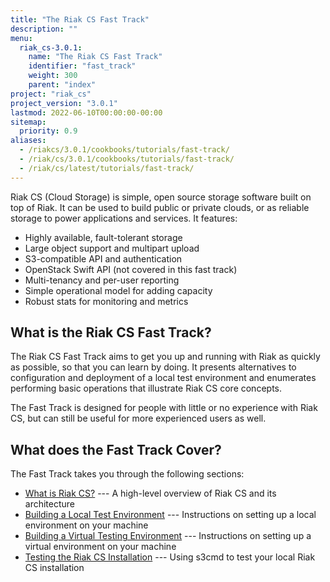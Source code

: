 ```yaml
---
title: "The Riak CS Fast Track"
description: ""
menu:
  riak_cs-3.0.1:
    name: "The Riak CS Fast Track"
    identifier: "fast_track"
    weight: 300
    parent: "index"
project: "riak_cs"
project_version: "3.0.1"
lastmod: 2022-06-10T00:00:00-00:00
sitemap:
  priority: 0.9
aliases:
  - /riakcs/3.0.1/cookbooks/tutorials/fast-track/
  - /riak/cs/3.0.1/cookbooks/tutorials/fast-track/
  - /riak/cs/latest/tutorials/fast-track/
---
```


Riak CS (Cloud Storage) is simple, open source storage software built on
top of Riak. It can be used to build public or private clouds, or as
reliable storage to power applications and services. It features:

* Highly available, fault-tolerant storage
* Large object support and multipart upload
* S3-compatible API and authentication
* OpenStack Swift API (not covered in this fast track)
* Multi-tenancy and per-user reporting
* Simple operational model for adding capacity
* Robust stats for monitoring and metrics

## What is the Riak CS Fast Track?

The Riak CS Fast Track aims to get you up and running with Riak as
quickly as possible, so that you can learn by doing.  It presents
alternatives to configuration and deployment of a local test environment
and enumerates performing basic operations that illustrate Riak CS core
concepts.

The Fast Track is designed for people with little or no experience with
Riak CS, but can still be useful for more experienced users as well.

## What does the Fast Track Cover?

The Fast Track takes you through the following sections:

* [What is Riak CS?](what-is-riak-cs) --- A high-level overview of Riak
  CS and its architecture
* [Building a Local Test Environment](local-testing-environment) --- Instructions on setting up a
  local environment on your machine
* [Building a Virtual Testing Environment](virtual-test-environment) --- Instructions on setting
  up a virtual environment on your machine
* [Testing the Riak CS Installation](test-installation) ---  Using s3cmd to test your
  local Riak CS installation
